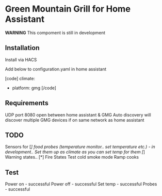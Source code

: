 # Green Mountain Grill for Home Assistant

**WARNING** This compoment is still in development 


## Installation

Install via HACS 

Add below to configuration.yaml in home assistant

[code]
climate:
  - platform: gmg
[/code]

## Requirements 

UDP port 8080 open between home assistant & GMG
Auto discovery will discover multiple GMG devices if on same network as home assistant 

## TODO 

Sensors for 
    [*] food probes (temperature monitor.. set temperature etc.) - in development.. Set them up as climate as you can set temp for them 
    [*] Warning states..
    [*] Fire States
Test cold smoke mode 
Ramp cooks

## Test

Power on - successful
Power off - successful 
Set temp - successful
Probes - successful 
